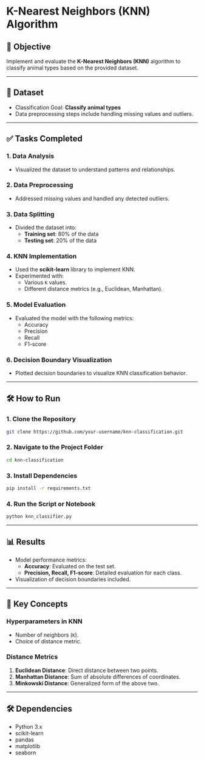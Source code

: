 # K-Nearest Neighbors (KNN) Algorithm

## 📝 Objective  
Implement and evaluate the **K-Nearest Neighbors (KNN)** algorithm to classify animal types based on the provided dataset.  

---

## 📂 Dataset  
- Classification Goal: **Classify animal types**  
- Data preprocessing steps include handling missing values and outliers.

---

## ✅ Tasks Completed  

### 1. Data Analysis  
- Visualized the dataset to understand patterns and relationships.

### 2. Data Preprocessing  
- Addressed missing values and handled any detected outliers.  

### 3. Data Splitting  
- Divided the dataset into:
  - **Training set**: 80% of the data  
  - **Testing set**: 20% of the data  

### 4. KNN Implementation  
- Used the **scikit-learn** library to implement KNN.  
- Experimented with:  
  - Various `K` values.  
  - Different distance metrics (e.g., Euclidean, Manhattan).  

### 5. Model Evaluation  
- Evaluated the model with the following metrics:  
  - Accuracy  
  - Precision  
  - Recall  
  - F1-score  

### 6. Decision Boundary Visualization  
- Plotted decision boundaries to visualize KNN classification behavior.  

---

## 🛠️ How to Run  

### 1. Clone the Repository  
```bash
git clone https://github.com/your-username/knn-classification.git
```

### 2. Navigate to the Project Folder  
```bash
cd knn-classification
```

### 3. Install Dependencies  
```bash
pip install -r requirements.txt
```

### 4. Run the Script or Notebook  
```bash
python knn_classifier.py
```

---

## 📊 Results  
- Model performance metrics:
  - **Accuracy**: Evaluated on the test set.  
  - **Precision, Recall, F1-score**: Detailed evaluation for each class.  
- Visualization of decision boundaries included.  

---

## 🔑 Key Concepts  

### Hyperparameters in KNN  
- Number of neighbors (`K`).  
- Choice of distance metric.  

### Distance Metrics  
1. **Euclidean Distance**: Direct distance between two points.  
2. **Manhattan Distance**: Sum of absolute differences of coordinates.  
3. **Minkowski Distance**: Generalized form of the above two.  

---

## 🛠️ Dependencies  
- Python 3.x  
- scikit-learn  
- pandas  
- matplotlib  
- seaborn  
